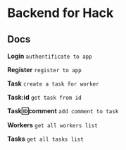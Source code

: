# Backend for Hack

## Docs

**Login**
`authentificate to app`

**Register**
`register to app`

**Task**
`create a task for worker`

**Task:id**
`get task from id`

**Task:id:comment**
`add comment to task`

**Workers**
`get all workers list`

**Tasks**
`get all tasks list`